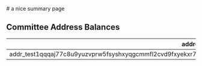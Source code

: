 
# a nice summary page

## Committee Address Balances


| address | balance |
| --- | --- |
| addr_test1qqqaj77c8u9yuzvprw5fsyshxyqgcmmfl2cvd9fxyekxr7cgwa7epp080als4xcqu5lk7xfmh4tgh2nhd6vftp3pdfnqyv8mgg | 5 |